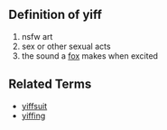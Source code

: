 ## Definition of yiff

1. nsfw art
2. sex or other sexual acts
3. the sound a [fox](./foxo) makes when excited

## Related Terms

- [yiffsuit](./yiffsuit)
- [yiffing](./yiffing)
